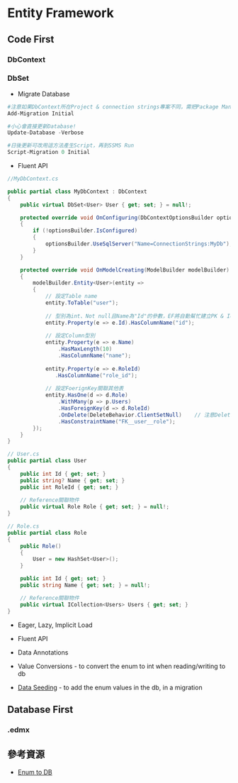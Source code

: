 # Entity Framework

## Code First

### DbContext

### DbSet

* Migrate Database

```PowerShell
#注意如果DbContext所在Project & connection strings專案不同，需把Package Manager Console 右上角的Default Project改為DbContext所在Project，並且手動指定Connection Strings
Add-Migration Initial

#小心會直接更新Database!
Update-Database -Verbose

#日後更新可改用這方法產生Script，再到SSMS Run
Script-Migration 0 Initial
```

* Fluent API

```C#
//MyDbContext.cs

public partial class MyDbContext : DbContext
{
    public virtual DbSet<User> User { get; set; } = null!;

    protected override void OnConfiguring(DbContextOptionsBuilder optionsBuilder)
    {
        if (!optionsBuilder.IsConfigured)
        {
            optionsBuilder.UseSqlServer("Name=ConnectionStrings:MyDb");
        }
    }

    protected override void OnModelCreating(ModelBuilder modelBuilder)
    {
        modelBuilder.Entity<User>(entity =>
        {
            // 設定Table name
            entity.ToTable("user");
            
            // 型別為int、Not null且Name為"Id"的參數，EF將自動幫忙建立PK & Identity (流水號)
            entity.Property(e => e.Id).HasColumnName("id");
            
            // 設定Column型別
            entity.Property(e => e.Name)
                .HasMaxLength(10)
                .HasColumnName("name");
            
            entity.Property(e => e.RoleId)
               .HasColumnName("role_id");
            
            // 設定FoerignKey關聯其他表
            entity.HasOne(d => d.Role)
                .WithMany(p => p.Users)
                .HasForeignKey(d => d.RoleId)
                .OnDelete(DeleteBehavior.ClientSetNull)    // 注意Delete資料的行為限制
                .HasConstraintName("FK__user__role");
        });
    }
}
```

```C#
// User.cs
public partial class User
{
    public int Id { get; set; }
    public string? Name { get; set; }
    public int RoleId { get; set; }
    
    // Reference關聯物件
    public virtual Role Role { get; set; } = null!;
}

// Role.cs
public partial class Role
{
    public Role()
    {
        User = new HashSet<User>();
    }

    public int Id { get; set; }
    public string Name { get; set; } = null!;

    // Reference關聯物件
    public virtual ICollection<Users> Users { get; set; }
}
```

* Eager, Lazy, Implicit Load

* Fluent API
* Data Annotations

* Value Conversions - to convert the enum to int when reading/writing to db
* [Data Seeding](https://docs.microsoft.com/en-us/ef/core/modeling/data-seeding) - to add the enum values in the db, in a migration

## Database First

### .edmx


## 參考資源
* [Enum to DB](https://stackoverflow.com/questions/50375357/how-to-create-a-table-corresponding-to-enum-in-ef-core-code-first)